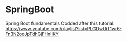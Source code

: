 # SpringBoot
Spring Boot fundamentals
Codded after this tutorial: https://www.youtube.com/playlist?list=PLGDwUiT1wr6-Fn3N2oqJpTdhGjFHnIIKY

